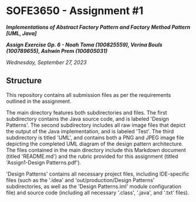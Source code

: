 # SOFE3650 - Assignment #1

***Implementations of Abstract Factory Pattern and Factory Method Pattern [UML, Java]***

***Assign Exercise Gp. 6 - Noah Toma (100825559), Verina Bouls (100789655), Ashwin Prem (100805031)***

*Wednesday, September 27, 2023*

## Structure

This repository contains all submission files as per the requirements outlined in the assignment.

The main directory features both subdirectories and files.  The first subdirectory contains the Java source code, and is labeled 'Design Patterns'.  The second subdirectory includes all raw image files that depict the output of the Java implementation, and is labeled 'Test'.  The third subdirectory is titled 'UML', and contains both a PNG and JPEG image file depicting the completed UML diagram of the design pattern architecture.  The files contained in the main directory include this Markdown document (titled 'README.md') and the rubric provided for this assignment (titled 'Assign1-Design Patterns.pdf').

'Design Patterns' contains all necessary project files, including IDE-specific files (such as the '.idea' and 'out/production/Design Patterns' subdirectories, as well as the 'Design Patterns.iml' module configuration file) and source code (including all necessary '.class', '.java', and '.txt' files).
